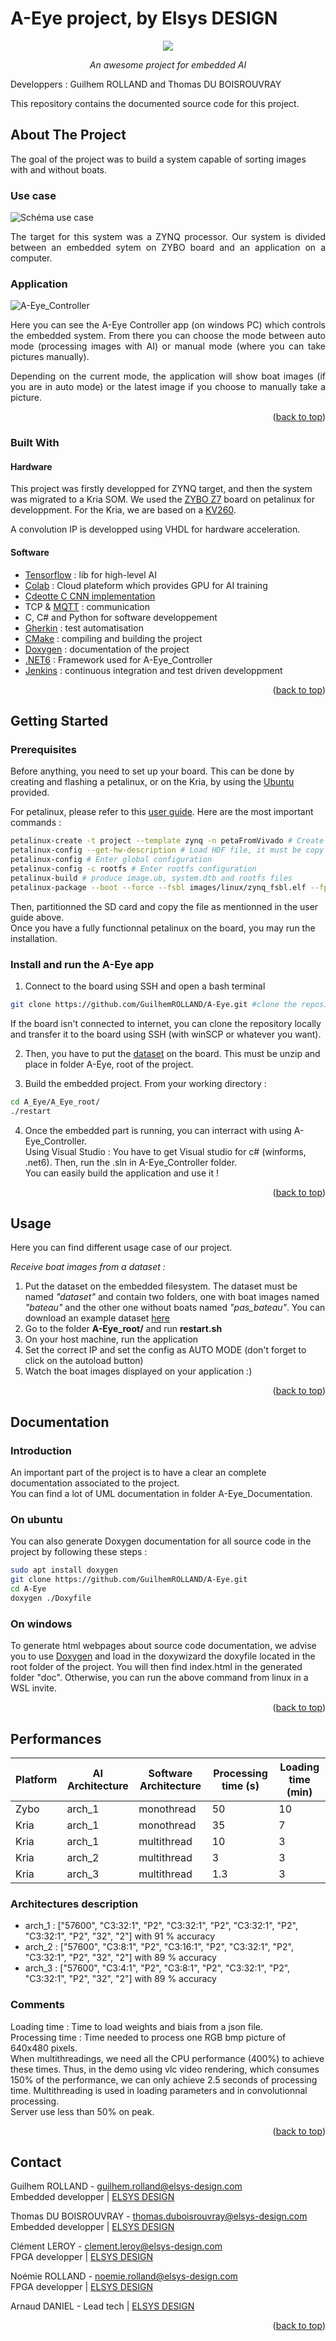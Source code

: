 # A-Eye project, by Elsys DESIGN
<!-- PROJECT LOGO -->
<p align="center">
  <img src="./images/logo.png" />
</p>
<p align="center">
<em>An awesome project for embedded AI</em>
</p>
Developpers : Guilhem ROLLAND and Thomas DU BOISROUVRAY

This repository contains the documented source code for this project.

<!-- ABOUT THE PROJECT -->
## About The Project

The goal of the project was to build a system capable of sorting images with and without boats. 

### Use case

![Schéma use case](./images/use_case.jpg)
<div style="text-align: justify">  

The target for this system was a ZYNQ processor.
Our system is divided between an embedded sytem on ZYBO board and an application on a computer.
</div>

### Application

![A-Eye_Controller](./images/ihm.JPG)




<div style="text-align: justify">
Here you can see the A-Eye Controller app (on windows PC) which controls the embedded system. From there you can choose the mode between auto mode (processing images with AI) or manual mode (where you can take pictures manually).

Depending on the current mode, the application will show boat images (if you are in auto mode) or the latest image if you choose to manually take a picture. 
</div>

<p align="right">(<a href="#top">back to top</a>)</p>

### Built With

#### Hardware

This project was firstly developped for ZYNQ target, and then the system was migrated to a Kria SOM. We used the [ZYBO Z7](https://digilent.com/reference/programmable-logic/zybo-z7/start) board on petalinux for developpment. For the Kria, we are based on a [KV260](https://www.xilinx.com/products/som/kria/kv260-vision-starter-kit.html).

A convolution IP is developped using VHDL for hardware acceleration.

#### Software
  
- [Tensorflow](https://www.tensorflow.org/) : lib for high-level AI
- [Colab](https://colab.research.google.com/) : Cloud plateform which provides GPU for AI training
- [Cdeotte C CNN implementation](https://github.com/cdeotte/MNIST-CNN-99.5)
- TCP & [MQTT](https://www.eclipse.org/paho/index.php?page=clients/python/index.php) : communication
- C, C# and Python for software developpement
- [Gherkin](https://cucumber.io/docs/gherkin/) : test automatisation
- [CMake](https://cmake.org/) : compiling and building the project
- [Doxygen](https://doxygen.nl/) : documentation of the project
- [.NET6](https://docs.microsoft.com/fr-fr/dotnet/core/whats-new/dotnet-6) : Framework used for A-Eye_Controller
- [Jenkins](https://www.jenkins.io/) : continuous integration and test driven developpment

<p align="right">(<a href="#top">back to top</a>)</p>

## Getting Started

### Prerequisites 

Before anything, you need to set up your board. This can be done by creating and flashing a petalinux, or on the Kria, by using the [Ubuntu](https://ubuntu.com/download/amd-xilinx) provided.

For petalinux, please refer to this [user guide](https://docs.xilinx.com/r/en-US/ug1144-petalinux-tools-reference-guide). Here are the most important commands :

```bash
petalinux-create -t project --template zynq -n petaFromVivado # Create the workspace   
petalinux-config --get-hw-description # Load HDF file, it must be copy there before !!!   
petalinux-config # Enter global configuration    
petalinux-config -c rootfs # Enter rootfs configuration   
petalinux-build # produce image.ub, system.dtb and rootfs files   
petalinux-package --boot --force --fsbl images/linux/zynq_fsbl.elf --fpga images/linux/*_wrapper.bit --u-boot # produce BOOT.BIN    
```

Then, partitionned the SD card and copy the file as mentionned in the user guide above.   
Once you have a fully functionnal petalinux on the board, you may run the installation.

### Install and run the A-Eye app

1. Connect to the board using SSH and open a bash terminal
```bash
git clone https://github.com/GuilhemROLLAND/A-Eye.git #clone the repository
```
If the board isn't connected to internet, you can clone the repository locally and transfer it to the board using SSH (with winSCP or whatever you want).  

2. Then, you have to put the [dataset](https://drive.google.com/uc?export=download&id=1odGQm0w5xhjG1suTzqstuRMIkoTY4mYx) on the board. This must be unzip and place in folder A-Eye, root of the project.  

3. Build the embedded project. From your working directory :
```bash
cd A_Eye/A_Eye_root/
./restart
```

4. Once the embedded part is running, you can interract with using A-Eye_Controller.  
Using Visual Studio : You have to get Visual studio for c# (winforms, .net6). Then, run the .sln in A-Eye_Controller folder.  
You can easily build the application and use it !  


<p align="right">(<a href="#top">back to top</a>)</p>

## Usage

Here you can find different usage case of our project.

*Receive boat images from a dataset :*

1. Put the dataset on the embedded filesystem. The dataset must be named *"dataset"* and contain two folders, one with boat images named *"bateau"* and the other one without boats named *"pas_bateau"*. You can download an example dataset [here](https://drive.google.com/uc?export=download&id=1odGQm0w5xhjG1suTzqstuRMIkoTY4mYx)
2. Go to the folder **A-Eye_root/** and run **restart.sh**
3. On your host machine, run the application
4. Set the correct IP and set the config as AUTO MODE (don't forget to click on the autoload button)
5. Watch the boat images displayed on your application :)

<p align="right">(<a href="#top">back to top</a>)</p>



## Documentation
### Introduction 
An important part of the project is to have a clear an complete documentation associated to the project.  
You can find a lot of UML documentation in folder A-Eye_Documentation.  

### On ubuntu
You can also generate Doxygen documentation for all source code in the project by following these steps :

```bash
sudo apt install doxygen
git clone https://github.com/GuilhemROLLAND/A-Eye.git
cd A-Eye
doxygen ./Doxyfile
```

### On windows
To generate html webpages about source code documentation, we advise you to use [Doxygen](https://doxygen.nl/) and load in the doxywizard the doxyfile located in the root folder of the project. You will then find index.html in the generated folder "doc". Otherwise, you can run the above command from linux in a WSL invite.  

<p align="right">(<a href="#top">back to top</a>)</p>  

## Performances

| Platform | AI Architecture | Software Architecture | Processing time (s) | Loading time (min) |
| -------- | --------------- | --------------------- | ------------------- | ------------------ |
| Zybo     | arch_1          | monothread            | 50                  | 10                 |
| Kria     | arch_1          | monothread            | 35                  | 7                  |
| Kria     | arch_1          | multithread           | 10                  | 3                  |
| Kria     | arch_2          | multithread           | 3                   | 3                  |
| Kria     | arch_3          | multithread           | 1.3                 | 3                  |

### Architectures description
- arch_1 : [\"57600\", \"C3:32:1\", \"P2\", \"C3:32:1\", \"P2\", \"C3:32:1\", \"P2\", \"C3:32:1\", \"P2\", \"32\", \"2\"] with 91 % accuracy  
- arch_2 : [\"57600\", \"C3:8:1\", \"P2\", \"C3:16:1\", \"P2\", \"C3:32:1\", \"P2\", \"C3:32:1\", \"P2\", \"32\", \"2\"] with 89 % accuracy  
- arch_3 : [\"57600\", \"C3:4:1\", \"P2\", \"C3:8:1\", \"P2\", \"C3:32:1\", \"P2\", \"C3:32:1\", \"P2\", \"32\", \"2\"] with 89 % accuracy  

### Comments 
Loading time : Time to load weights and biais from a json file.  
Processing time : Time needed to process one RGB bmp picture of 640x480 pixels.  
When multithreadings, we need all the CPU performance (400%) to achieve these times. Thus, in the demo using vlc video rendering, which consumes 150% of the performance, we can only achieve 2.5 seconds of processing time. Multithreading is used in loading parameters and in convolutionnal processing.  
Server use less than 50% on peak.  

<p align="right">(<a href="#top">back to top</a>)</p>  

## Contact

Guilhem ROLLAND - guilhem.rolland@elsys-design.com   
Embedded developper | [ELSYS DESIGN](https://www.elsys-design.com/fr/)  

Thomas DU BOISROUVRAY - thomas.duboisrouvray@elsys-design.com   
Embedded developper | [ELSYS DESIGN](https://www.elsys-design.com/fr/)  

Clément LEROY - clement.leroy@elsys-design.com  
FPGA developper | [ELSYS DESIGN](https://www.elsys-design.com/fr/)  

Noémie ROLLAND - noemie.rolland@elsys-design.com   
FPGA developper | [ELSYS DESIGN](https://www.elsys-design.com/fr/)  

Arnaud DANIEL - Lead tech | [ELSYS DESIGN](https://www.elsys-design.com/fr/)

<p align="right">(<a href="#top">back to top</a>)</p>  
